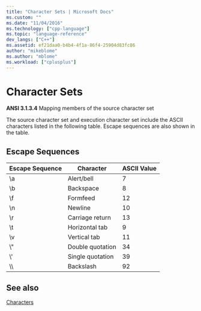 ```yaml
---
title: "Character Sets | Microsoft Docs"
ms.custom: ""
ms.date: "11/04/2016"
ms.technology: ["cpp-language"]
ms.topic: "language-reference"
dev_langs: ["C++"]
ms.assetid: ef21daa0-b4b4-4f1a-86f4-25904d83fc86
author: "mikeblome"
ms.author: "mblome"
ms.workload: ["cplusplus"]
---
```

# Character Sets

**ANSI 3.1.3.4** Mapping members of the source character set

The source character set and execution character set include the ASCII characters listed in the following table. Escape sequences are also shown in the table.

## Escape Sequences

|Escape Sequence|Character|ASCII Value|
|---------------------|---------------|-----------------|
|&#92;a|Alert/bell|7|
|&#92;b|Backspace|8|
|&#92;f|Formfeed|12|
|&#92;n|Newline|10|
|&#92;r|Carriage return|13|
|&#92;t|Horizontal tab|9|
|&#92;v|Vertical tab|11|
|&#92;"|Double quotation|34|
|&#92;'|Single quotation|39|
|&#92;&#92;|Backslash|92|

## See also

[Characters](../c-language/characters.md)<br/>
